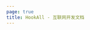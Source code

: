 ```yaml
---
page: true
title: HookAll - 互联网开发文档
---
```


<script setup>
import Home from '@theme/components/Home.vue'
</script>

<Home />
